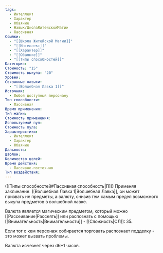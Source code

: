```yaml
---
tags:
  - Интеллект
  - Характер
  - Обаяние
  - Навык/ШколаЖитейскойМагии
  - Пассивная
Ссылки:
  - "[[Школа Житейской Магии]]"
  - "[[Интеллект]]"
  - "[[Характер]]"
  - "[[Обаяние]]"
  - "[[Типы способностей]]"
Категория: 
Стоимость: "15"
Стоимость выкупа: "20"
Уровни: 
Связанные навыки:
  - "[[Волшебная Лавка 1]]"
Источник:
  - Любой доступный персонажу
Тип способности:
  - Пассивная
Время применения: 
Тип магии: 
Стоимость применения: 
Используемый пул: 
Стоимость пула: 
Характеристики:
  - Интеллект
  - Характер
  - Обаяние
Дальность: 
Шаблон: 
Количество целей: 
Время действия:
  - Пассивно-постоянно
Тип воздействия:
---
```

([[Типы способностей#Пассивная способность|П]]) Применяя заклинание: [[Волшебная Лавка 1|Волшебная Лавка]], он может призвать не предметы, а валюту, снизив тем самым предел возможного выкупа предметов в волшебной лавке.

Валюта является магическим предметом, который можно [[Рассеивание|Рассеять]] или распознать с помощью [[Внимательность|Внимательности]] - [[Сложность|СЛ]]: 35. 

Если тот с кем персонаж собирается торговать распознает подделку - это может вызвать проблемы. 

Валюта исчезнет через d6+1 часов. 